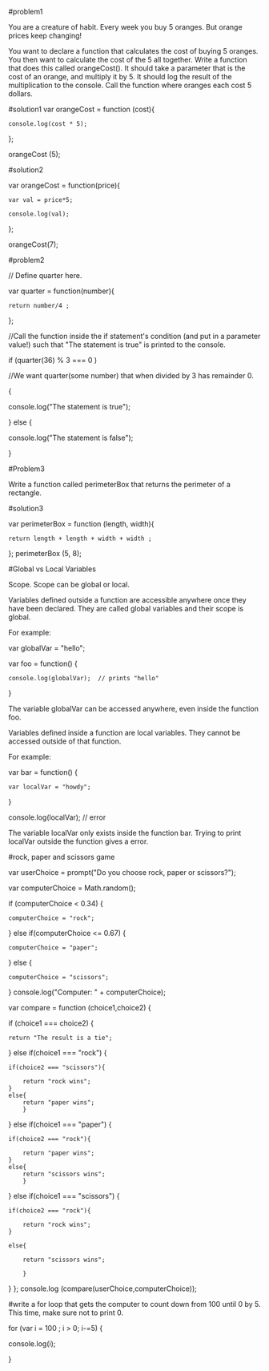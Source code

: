 #problem1

You are a creature of habit. Every week you buy 5 oranges. But orange prices keep changing!

You want to declare a function that calculates the cost of buying 5 oranges.
You then want to calculate the cost of the 5 all together.
Write a function that does this called orangeCost().
It should take a parameter that is the cost of an orange, and multiply it by 5.
It should log the result of the multiplication to the console.
Call the function where oranges each cost 5 dollars.


#solution1
var orangeCost = function (cost){

    console.log(cost * 5);
};

orangeCost (5);

#solution2

var orangeCost = function(price){

    var val = price*5;
    
    console.log(val);
};

orangeCost(7);

#problem2

// Define quarter here.

var quarter = function(number){

    return number/4 ;
};


//Call the function inside the if statement's condition (and put in a parameter value!) such that "The statement is true" is printed to the console.

if (quarter(36) % 3 === 0 ) 

//We want quarter(some number) that when divided by 3 has remainder 0.

{

  console.log("The statement is true");
  
} else {

  console.log("The statement is false");
  
}

#Problem3

Write a function called perimeterBox that returns the perimeter of a rectangle.

#solution3

var perimeterBox = function (length, width){
    
    return length + length + width + width ;
    
};
perimeterBox (5, 8);

#Global vs Local Variables

Scope. Scope can be global or local.

Variables defined outside a function are accessible anywhere once they have been declared. They are called global variables and their scope is global.

For example:

var globalVar = "hello";

var foo = function() {

    console.log(globalVar);  // prints "hello"
}

The variable globalVar can be accessed anywhere, even inside the function foo.

Variables defined inside a function are local variables. They cannot be accessed outside of that function.

For example:

var bar = function() {

    var localVar = "howdy";
}

console.log(localVar);  // error

The variable localVar only exists inside the function bar. Trying to print localVar outside the function gives a error.

#rock, paper and scissors game

var userChoice = prompt("Do you choose rock, paper or scissors?");

var computerChoice = Math.random();

if (computerChoice < 0.34) {

	computerChoice = "rock";
    
} else if(computerChoice <= 0.67) {

	computerChoice = "paper";
    
} else {

	computerChoice = "scissors";
    
} console.log("Computer: " + computerChoice);

var compare = function (choice1,choice2) {

if (choice1 === choice2) {
    
    return "The result is a tie";
}
else if(choice1 === "rock") {
    
    if(choice2 === "scissors"){
        
        return "rock wins";
    }
    else{
        return "paper wins";
        }
}
else if(choice1 === "paper") {
    
    if(choice2 === "rock"){
        
        return "paper wins";
    }
    else{
        return "scissors wins";
        }
}
else if(choice1 === "scissors") {
    
    if(choice2 === "rock"){
        
        return "rock wins";
    }
    
    else{
    
        return "scissors wins";
        
        }
}
};
console.log (compare(userChoice,computerChoice));

#write a for loop that gets the computer to count down from 100 until 0 by 5. This time, make sure not to print 0.

for (var i = 100 ; i > 0; i-=5) {

console.log(i);

}
